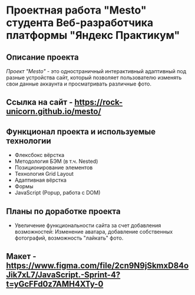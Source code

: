 # Проектная работа "Mesto" студента Веб-разработчика платформы "Яндекс Практикум"  
## Описание проекта  
*Проект "Mesto"* - это одностраничный интерактивный адаптивный под разные устройства сайт, который позволяет пользователю изменять свои данные аккаунта и просматривать различные фото.
## Ссылка на сайт - https://rock-unicorn.github.io/mesto/
## Функционал проекта и используемые технологии  
- Флексбокс вёрстка
- Методология БЭМ (в т.ч. Nested)
- Позиционирование элементов
- Технология Grid Layout
- Адаптивная вёрстка
- Формы
- JavaScript (Popup, работа с DOM)
## Планы по доработке проекта  
- Увеличение функциональности сайта за счет добавления возможностей: Изменение аватара, добавление собственных фотографий, возможность "лайкать" фото.

## Макет - https://www.figma.com/file/2cn9N9jSkmxD84oJik7xL7/JavaScript.-Sprint-4?t=yGcFFd0z7AMH4XTy-0

